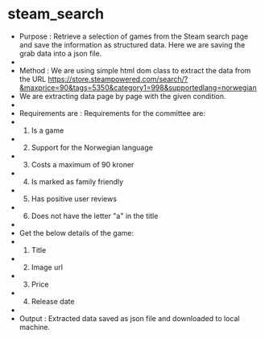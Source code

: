 # steam_search

 * Purpose : Retrieve a selection of games from the Steam search page and save the information as structured data. Here we are saving the grab data into a json file. 
 *
 * Method : We are using simple html dom class to extract the data from the URL https://store.steampowered.com/search/?&maxprice=90&tags=5350&category1=998&supportedlang=norwegian
 * We are extracting data page by page with the given condition.  
 * 
 * Requirements are : Requirements for the committee are:   
 *  1. Is a game
 *  2. Support for the Norwegian language
 *  3. Costs a maximum of 90 kroner
 *  4. Is marked as family friendly
 *  5. Has positive user reviews
 *  6. Does not have the letter "a" in the title 
 * 
 * Get the below details of the game:
 *  1. Title
 *  2. Image url
 *  3. Price
 *  4. Release date
 * 
 * Output : Extracted data saved as json file and downloaded to local machine.
